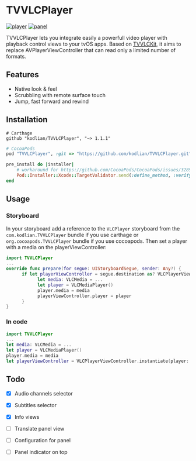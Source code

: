 # TVVLCPlayer

[![player](https://raw.githubusercontent.com/kodlian/TVVLCPlayer/master/thumbnail.jpg)](https://raw.githubusercontent.com/kodlian/TVVLCPlayer/master/screenshot.jpg)
[![panel](https://raw.githubusercontent.com/kodlian/TVVLCPlayer/master/thumbnail2.jpg)](https://raw.githubusercontent.com/kodlian/TVVLCPlayer/master/screenshot2.jpg)

TVVLCPlayer lets you integrate easily a powerfull video player with playback control views to your tvOS apps. Based on [TVVLCKit](https://code.videolan.org/videolan/VLCKit), it aims to replace AVPlayerViewController that can read only a limited number of formats.

## Features
- Native look & feel
- Scrubbling with remote surface touch
- Jump, fast forward and rewind

## Installation
```
# Carthage
github "kodlian/TVVLCPlayer", "~> 1.1.1"
```

```ruby
# CocoaPods
pod "TVVLCPlayer", :git => "https://github.com/kodlian/TVVLCPlayer.git", :tag => "1.1.1"

pre_install do |installer|
	# workaround for https://github.com/CocoaPods/CocoaPods/issues/3289
	Pod::Installer::Xcode::TargetValidator.send(:define_method, :verify_no_static_framework_transitive_dependencies) {}
end
```

## Usage
### Storyboard
In your storyboard add a reference to the `VLCPlayer` storyboard from the `com.kodlian.TVVLCPlayer` bundle if you use carthage or `org.cocoapods.TVVLCPlayer` bundle if you use cocoapods.
Then set a player with a media on the playerViewController:
```swift
import TVVLCPlayer
...
override func prepare(for segue: UIStoryboardSegue, sender: Any?) {
      if let playerViewController = segue.destination as? VLCPlayerViewController {
            let media: VLCMedia = ...
            let player = VLCMediaPlayer()
            player.media = media
            playerViewController.player = player
      }
}

```

### In code
```swift
import TVVLCPlayer
...
let media: VLCMedia = ...
let player = VLCMediaPlayer()
player.media = media
let playerViewController = VLCPlayerViewController.instantiate(player: player)
```

## Todo
- [x] Audio channels selector
- [x] Subtitles selector
- [x] Info views
- [ ] Translate panel view
- [ ] Configuration for panel
- [ ] Panel indicator on top


